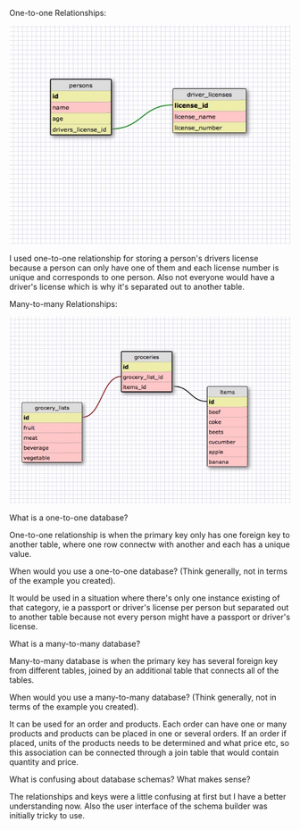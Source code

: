 One-to-one Relationships:

<img src="imgs/OneToOneRelationship.jpg">

I used one-to-one relationship for storing a person's drivers license because a person can only have one of them and each license number is unique and corresponds to one person. Also not everyone would have a driver's license which is why it's separated out to another table.

Many-to-many Relationships:

<img src="imgs/ManyToManyRelationships.jpg">


What is a one-to-one database?

One-to-one relationship is when the primary key only has one foreign key to another table, where one row connectw with another and each has a unique value.

When would you use a one-to-one database? (Think generally, not in terms of the example you created).

It would be used in a situation where there's only one instance existing of that category, ie a passport or driver's license per person but separated out to another table because not every person might have a passport or driver's license.


What is a many-to-many database?

Many-to-many database is when the primary key has several foreign key from different tables, joined by an additional table that connects all of the tables.


When would you use a many-to-many database? (Think generally, not in terms of the example you created).

It can be used for an order and products. Each order can have one or many products and products can be placed in one or several orders. If an order if placed, units of the products needs to be determined and what price etc, so this association can be connected through a join table that would contain quantity and price.

What is confusing about database schemas? What makes sense?

The relationships and keys were a little confusing at first but I have a better understanding now. Also the user interface of the schema builder was initially tricky to use.
